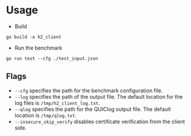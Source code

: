 # Usage

* Build
```
go build -o h2_client
```
* Run the benchmark
```
go run test --cfg ./test_input.json
```
## Flags
* `--cfg` specifies the path for the benchmark configuration file.
* `--log` specifies the path of the output file. The default location for the
  log files is `/tmp/h2_client_log.txt`.
* `--qlog` specifies the path for the QUIClog output file. The default location
  is `/tmp/qlog.txt`.
* `--insecure_skip_verify` disables certificate verification from the client side.
